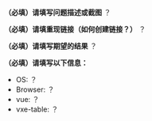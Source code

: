 **（必填）请填写问题描述或截图**
？

**（必填）请填重现链接（如何创建链接？）**
？

**（必填）请填写期望的结果**
？

**（必填）请填写以下信息：**

- OS: ？
- Browser: ？
- vue: ？
- vxe-table: ？

